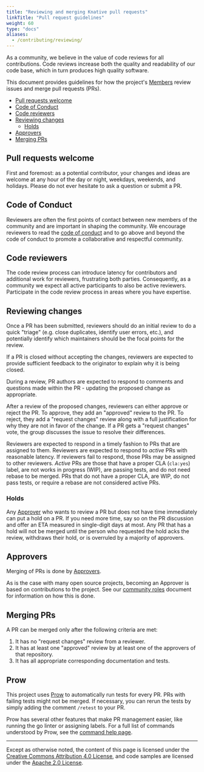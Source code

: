 ```yaml
---
title: "Reviewing and merging Knative pull requests"
linkTitle: "Pull request guidelines"
weight: 60
type: "docs"
aliases:
  - /contributing/reviewing/
---
```


As a community, we believe in the value of code reviews for all contributions.
Code reviews increase both the quality and readability of our code base, which
in turn produces high quality software.

This document provides guidelines for how the project's
[Members](./ROLES.md#member) review issues and merge pull requests (PRs).

- [Pull requests welcome](#pull-requests-welcome)
- [Code of Conduct](#code-of-conduct)
- [Code reviewers](#code-reviewers)
- [Reviewing changes](#reviewing-changes)
  - [Holds](#holds)
- [Approvers](#approvers)
- [Merging PRs](#merging-prs)

## Pull requests welcome

First and foremost: as a potential contributor, your changes and ideas are
welcome at any hour of the day or night, weekdays, weekends, and holidays.
Please do not ever hesitate to ask a question or submit a PR.

## Code of Conduct

Reviewers are often the first points of contact between new members of the
community and are important in shaping the community. We encourage reviewers to
read the [code of conduct](./CODE-OF-CONDUCT.md) and to go above and beyond the
code of conduct to promote a collaborative and respectful community.

## Code reviewers

The code review process can introduce latency for contributors and additional
work for reviewers, frustrating both parties. Consequently, as a community we
expect all active participants to also be active reviewers. Participate in the
code review process in areas where you have expertise.

## Reviewing changes

Once a PR has been submitted, reviewers should do an initial review to do a
quick "triage" (e.g. close duplicates, identify user errors, etc.), and
potentially identify which maintainers should be the focal points for the
review.

If a PR is closed without accepting the changes, reviewers are expected to
provide sufficient feedback to the originator to explain why it is being closed.

During a review, PR authors are expected to respond to comments and questions
made within the PR - updating the proposed change as appropriate.

After a review of the proposed changes, reviewers can either approve or reject
the PR. To approve, they add an "approved" review to the PR. To reject, they add
a "request changes" review along with a full justification for why they are not
in favor of the change. If a PR gets a "request changes" vote, the group
discusses the issue to resolve their differences.

Reviewers are expected to respond in a timely fashion to PRs that are assigned
to them. Reviewers are expected to respond to _active_ PRs with reasonable
latency. If reviewers fail to respond, those PRs may be assigned to other
reviewers. _Active_ PRs are those that have a proper CLA (`cla:yes`) label, are
not works in progress (WIP), are passing tests, and do not need rebase to be
merged. PRs that do not have a proper CLA, are WIP, do not pass tests, or
require a rebase are not considered active PRs.

### Holds

Any [Approver](./ROLES.md#approver) who wants to review a PR but does not have
time immediately can put a hold on a PR. If you need more time, say so on the PR
discussion and offer an ETA measured in single-digit days at most. Any PR that
has a hold will not be merged until the person who requested the hold acks the
review, withdraws their hold, or is overruled by a majority of approvers.

## Approvers

Merging of PRs is done by [Approvers](./ROLES.md#approver).

As is the case with many open source projects, becoming an Approver is based on
contributions to the project. See our [community roles](./ROLES.md) document for
information on how this is done.

## Merging PRs

A PR can be merged only after the following criteria are met:

1.  It has no "request changes" review from a reviewer.
1.  It has at least one "approved" review by at least one of the approvers of
    that repository.
1.  It has all appropriate corresponding documentation and tests.

## Prow

This project uses
[Prow](https://github.com/kubernetes/test-infra/tree/master/prow) to
automatically run tests for every PR. PRs with failing tests might not be
merged. If necessary, you can rerun the tests by simply adding the comment
`/retest` to your PR.

Prow has several other features that make PR management easier, like running the
go linter or assigning labels. For a full list of commands understood by Prow,
see the [command help page](https://prow.knative.dev/command-help).

---

Except as otherwise noted, the content of this page is licensed under the
[Creative Commons Attribution 4.0 License](https://creativecommons.org/licenses/by/4.0/),
and code samples are licensed under the
[Apache 2.0 License](https://www.apache.org/licenses/LICENSE-2.0).
